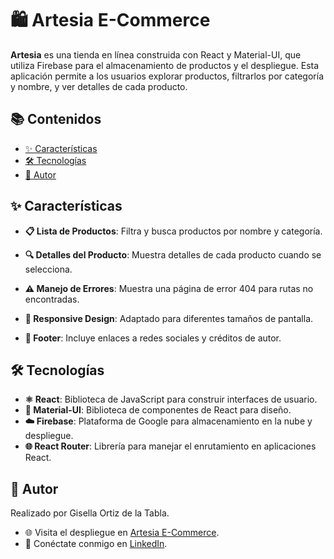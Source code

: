 # 🛍️ Artesia E-Commerce

**Artesia** es una tienda en línea construida con React y Material-UI, que utiliza Firebase para el almacenamiento de productos y el despliegue. Esta aplicación permite a los usuarios explorar productos, filtrarlos por categoría y nombre, y ver detalles de cada producto.

## 📚 Contenidos

- [✨ Características](#características)
- [🛠️ Tecnologías](#tecnologías)
- [👤 Autor](#autor)

## ✨ Características

- **📋 Lista de Productos**: Filtra y busca productos por nombre y categoría.
- **🔍 Detalles del Producto**: Muestra detalles de cada producto cuando se selecciona.
- **⚠️ Manejo de Errores**: Muestra una página de error 404 para rutas no encontradas.

- **📱 Responsive Design**: Adaptado para diferentes tamaños de pantalla.
- **🔗 Footer**: Incluye enlaces a redes sociales y créditos de autor.

## 🛠️ Tecnologías

- **⚛️ React**: Biblioteca de JavaScript para construir interfaces de usuario.
- **🎨 Material-UI**: Biblioteca de componentes de React para diseño.
- **☁️ Firebase**: Plataforma de Google para almacenamiento en la nube y despliegue.
- **🌐 React Router**: Librería para manejar el enrutamiento en aplicaciones React.

## 👤 Autor

Realizado por Gisella Ortiz de la Tabla.

- 🌐 Visita el despliegue en [Artesia E-Commerce](https://e-commerce-c63ab.web.app/).
- 💼 Conéctate conmigo en [LinkedIn](https://www.linkedin.com/in/gisellaortizdelatabla/).


